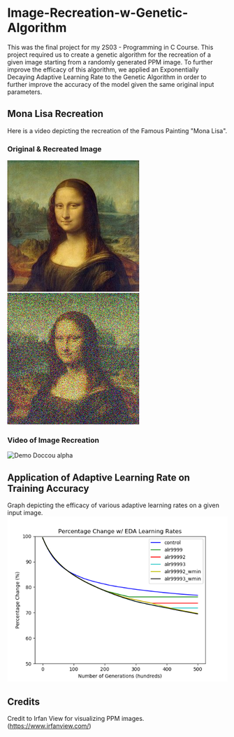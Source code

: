 # Image-Recreation-w-Genetic-Algorithm

This was the final project for my 2S03 - Programming in C Course. This project required us to create a genetic algorithm for the recreation of a given image starting from a randomly generated PPM image.
To further improve the efficacy of this algorithm, we applied an Exponentially Decaying Adaptive Learning Rate to the Genetic Algorithm in order to further improve the accuracy of the model given the same original input parameters.

## Mona Lisa Recreation
Here is a video depicting the recreation of the Famous Painting "Mona Lisa".

### Original & Recreated Image
![Original](results/mona_lisa.jpg)
![Recreated](results/mona_lisa_200k.png)
### Video of Image Recreation
![Demo Doccou alpha](https://j.gifs.com/oQDJnY.gif)

## Application of Adaptive Learning Rate on Training Accuracy
Graph depicting the efficacy of various adaptive learning rates on a given input image.
![Graphed Results](graphing_data/Escher-EDA-Progress-Plots.png)

## Credits
Credit to Irfan View for visualizing PPM images. (https://www.irfanview.com/)
